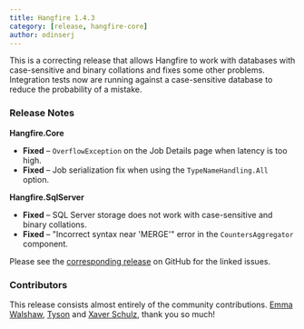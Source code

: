 ```yaml
---
title: Hangfire 1.4.3
category: [release, hangfire-core]
author: odinserj
---
```


This is a correcting release that allows Hangfire to work with databases with case-sensitive and binary collations and fixes some other problems. Integration tests now are running against a case-sensitive database to reduce the probability of a mistake.

### Release Notes

**Hangfire.Core**

* **Fixed** – `OverflowException` on the Job Details page when latency is too high.
* **Fixed** – Job serialization fix when using the `TypeNameHandling.All` option.

**Hangfire.SqlServer**

* **Fixed** – SQL Server storage does not work with case-sensitive and binary collations.
* **Fixed** – "Incorrect syntax near 'MERGE'" error in the `CountersAggregator` component.

Please see the [corresponding release](https://github.com/HangfireIO/Hangfire/releases/tag/v1.4.3) on GitHub for the linked issues.

### Contributors

This release consists almost entirely of the community contributions. [Emma Walshaw](https://github.com/ilessa), [Tyson](https://github.com/tystol) and [Xaver Schulz](https://github.com/schulz3000), thank you so much!